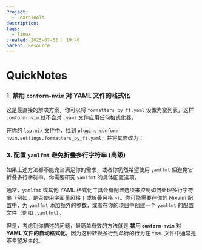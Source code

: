 ```yaml
---
Project:
  - LearnTools
description:
tags:
  - linux
created: 2025-07-02 | 19:40
parent: Resource
---
```

# QuickNotes
### 1. 禁用 `conform-nvim` 对 YAML 文件的格式化

这是最直接的解决方案，你可以将 `formatters_by_ft.yaml` 设置为空列表，这样 `conform-nvim` 就不会对 `.yaml` 文件应用任何格式化器。

在你的 `lsp.nix` 文件中，找到 `plugins.conform-nvim.settings.formatters_by_ft.yaml`，并将其修改为：

### 3. 配置 `yamlfmt` 避免折叠多行字符串 (高级)

如果上述方法都不能完全满足你的需求，或者你仍然希望使用 `yamlfmt` 但避免它折叠多行字符串，你需要研究 `yamlfmt` 的具体配置选项。

通常，`yamlfmt` 或其他 YAML 格式化工具会有配置选项来控制如何处理多行字符串（例如，是否使用字面量风格 `|` 或折叠风格 `>`）。你可能需要在你的 Nixvim 配置中，为 `yamlfmt` 添加额外的参数，或者在你的项目中创建一个 `yamlfmt` 的配置文件（例如 `.yamlfmt`）。

但是，考虑到你描述的问题，最简单有效的方法就是 **禁用 `conform-nvim` 对 YAML 文件的自动格式化**，因为这种转换多行到单行的行为在 `YAML` 文件中通常是不希望发生的。



